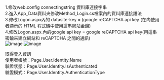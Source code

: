 1.修改web.config connectingstring 資料庫連接字串<br/>
2.進入App_Data資料夾修改Method_Login.cs檔案內的資料庫連接語法<br/>
3.修改Logon.aspx內的 datasite-key = (google reCAPTCHA api key (在向使用者顯示的 HTML 程式碼中使用這串網站金鑰)<br/>
4.修改Logon.aspx.內的google api key = google reCAPTCHA api key(用這串密鑰來建立網站和 reCAPTCHA 之間的通訊)<br/>
![image](https://github.com/bro278911/C-_Login_google_recaptcha/assets/52504229/5cd4d468-d8da-409c-be5b-dcc9b9907fd5)
![image](https://github.com/bro278911/C-_Login_google_recaptcha/assets/52504229/50f1daa8-4b44-4413-9d4e-9da7f2a2d46a)

取得登入資訊<br/>
使用者帳號：Page.User.Identity.Name<br/>
驗證狀態：Page.User.Identity.IsAuthenticated<br/>
驗證模式：Page.User.Identity.AuthenticationType<br/>

